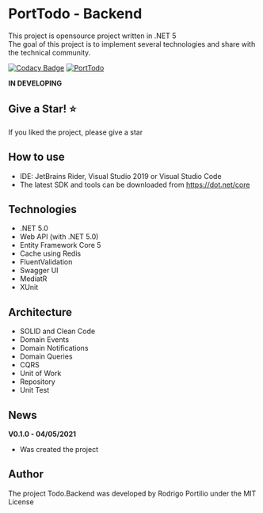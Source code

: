 # PortTodo - Backend

This project is opensource project written in .NET 5  
The goal of this project is to implement several technologies and share with the technical community.

[![Codacy Badge](https://app.codacy.com/project/badge/Grade/c362f05eddd4401faf49a0a6615a40ad)](https://www.codacy.com/gh/rodrigo-portilio/PortTodo.Backend/dashboard?utm_source=github.com&amp;utm_medium=referral&amp;utm_content=rodrigo-portilio/PortTodo.Backend&amp;utm_campaign=Badge_Grade)
[![PortTodo](https://circleci.com/gh/rodrigo-portilio/PortTodo.Backend.svg?style=svg)](https://circleci.com/gh/rodrigo-portilio/PortTodo.Backend)



**IN DEVELOPING**

## Give a Star! :star:
If you liked the project, please give a star

## How to use

- IDE: JetBrains Rider, Visual Studio 2019 or Visual Studio Code
- The latest SDK and tools can be downloaded from https://dot.net/core

## Technologies

- .NET 5.0  
- Web API (with .NET 5.0)
- Entity Framework Core 5
- Cache using Redis  
- FluentValidation  
- Swagger UI  
- MediatR  
- XUnit  

## Architecture

- SOLID and Clean Code  
- Domain Events  
- Domain Notifications  
- Domain Queries  
- CQRS  
- Unit of Work  
- Repository  
- Unit Test


## News

**V0.1.0 - 04/05/2021**

- Was created the project

## Author
The project Todo.Backend was developed by Rodrigo Portilio under the MIT License
